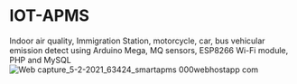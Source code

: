 # IOT-APMS
Indoor air quality, Immigration Station, motorcycle, car, bus vehicular emission detect using Arduino Mega, MQ sensors, ESP8266 Wi-Fi module, PHP and MySQL 
![Web capture_5-2-2021_63424_smartapms 000webhostapp com](https://user-images.githubusercontent.com/59020445/106963970-584d5200-677c-11eb-825d-c73e48086d39.jpeg)
